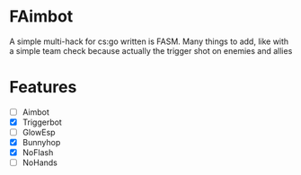 # FAimbot
A simple multi-hack for cs:go written is FASM. Many things to add, like with a simple team check because actually the trigger shot on enemies and allies 

# Features
- [ ] Aimbot
- [x] Triggerbot
- [ ] GlowEsp
- [x] Bunnyhop
- [x] NoFlash
- [ ] NoHands
